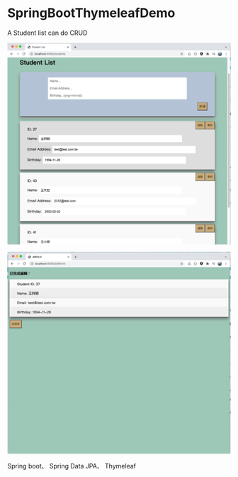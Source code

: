 # SpringBootThymeleafDemo


A Student list can do CRUD

![image](https://github.com/w32191/SpringBootThymeleafDemo/blob/master/Student%20list.png)

![image](https://github.com/w32191/SpringBootThymeleafDemo/blob/master/edit%20form.png)


Spring boot、
Spring Data JPA、
Thymeleaf
